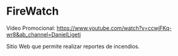 # FireWatch

Video Promocional: https://www.youtube.com/watch?v=ccwjFKq-wr8&ab_channel=DanielLigeti

Sitio Web que permite realizar reportes de incendios.
